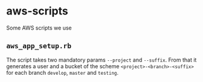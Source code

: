 # aws-scripts
Some AWS scripts we use

## `aws_app_setup.rb`

The script takes two mandatory params `--project` and `--suffix`.
From that it generates a user and a bucket of the scheme `<project>-<branch>-<suffix>`
for each branch `develop`, `master` and `testing`.

